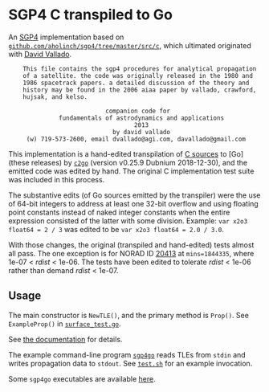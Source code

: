 # SGP4 C transpiled to Go

An
[SGP4](http://celestrak.com/publications/AIAA/2006-6753/AIAA-2006-6753-Rev2.pdf)
implementation based on
[`github.com/aholinch/sgp4/tree/master/src/c`](https://github.com/aholinch/sgp4/tree/master/src/c),
which ultimated originated with [David Vallado](https://celestrak.com/software/vallado-sw.php).

```
    This file contains the sgp4 procedures for analytical propagation
    of a satellite. the code was originally released in the 1980 and
    1986 spacetrack papers. a detailed discussion of the theory and
    history may be found in the 2006 aiaa paper by vallado, crawford,
    hujsak, and kelso.

                           companion code for
              fundamentals of astrodynamics and applications
                                   2013
                             by david vallado
     (w) 719-573-2600, email dvallado@agi.com, davallado@gmail.com
```

This implementation is a hand-edited transpilation of [C
sources](https://github.com/aholinch/sgp4/tree/master/src/c) to
[Go](these releases) by [`c2go`](https://github.com/elliotchance/c2go)
(version v0.25.9 Dubnium 2018-12-30), and the emitted code was edited
by hand.  The original C implementation test suite was included in
this process.

The substantive edits (of Go sources emitted by the transpiler) were
the use of 64-bit integers to address at least one 32-bit overflow and
using floating point constants instead of naked integer constants when
the entire expression consisted of the latter with some division.
Example: `var x2o3 float64 = 2 / 3` was edited to be `var x2o3 float64
= 2.0 / 3.0`.

With those changes, the original (transpiled and hand-edited) tests
almost all pass.  The one exception is for NORAD ID
[20413](https://www.n2yo.com/satellite/?s=20413) at `mins=1844335`,
where 1e-07 < _rdist_ < 1e-06.  The tests have been edited to tolerate
_rdist_ < 1e-06 rather than demand _rdist_ < 1e-07.

## Usage

The main constructor is `NewTLE()`, and the primary method is
`Prop()`.  See `ExampleProp()` in
[`surface_test.go`](surface_test.go).

See [the documentation](https://godoc.org/github.com/morphism/sgp4go)
for details.

The example command-line program [`sgp4go`](cmd/sgp4go) reads TLEs
from `stdin` and writes propagation data to `stdout`. See
[`test.sh`](test.sh) for an example invocation.

Some `sgp4go` executables are available
[here](https://github.com/morphism/sgp4go/releases).
